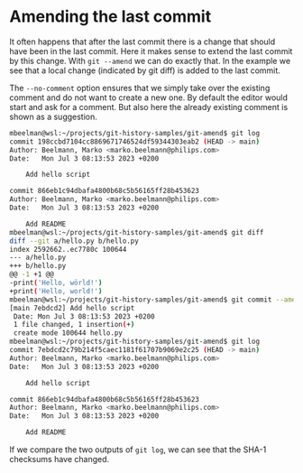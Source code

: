 # Amending the last commit

It often happens that after the last commit there is a change that should have been in the last commit. Here it makes sense to extend the last commit by this change. With `git --amend` we can do exactly that. In the example we see that a local change (indicated by git diff) is added to the last commit.

The `--no-comment` option ensures that we simply take over the existing comment and do not want to create a new one. By default the editor would start and ask for a comment. But also here the already existing comment is shown as a suggestion.

```bash
mbeelman@wsl:~/projects/git-history-samples/git-amend$ git log
commit 198ccbd7104cc8869671746524df59344303eab2 (HEAD -> main)
Author: Beelmann, Marko <marko.beelmann@philips.com>
Date:   Mon Jul 3 08:13:53 2023 +0200

    Add hello script

commit 866eb1c94dbafa4800b68c5b56165ff28b453623
Author: Beelmann, Marko <marko.beelmann@philips.com>
Date:   Mon Jul 3 08:13:53 2023 +0200

    Add README
mbeelman@wsl:~/projects/git-history-samples/git-amend$ git diff
diff --git a/hello.py b/hello.py
index 2592662..ec7780c 100644
--- a/hello.py
+++ b/hello.py
@@ -1 +1 @@
-print('Hello, wörld!')
+print('Hello, world!')
mbeelman@wsl:~/projects/git-history-samples/git-amend$ git commit --amend --no-edit
[main 7ebdcd2] Add hello script
 Date: Mon Jul 3 08:13:53 2023 +0200
 1 file changed, 1 insertion(+)
 create mode 100644 hello.py
mbeelman@wsl:~/projects/git-history-samples/git-amend$ git log
commit 7ebdcd2c79b214f5caec1181f61707b9069e2c25 (HEAD -> main)
Author: Beelmann, Marko <marko.beelmann@philips.com>
Date:   Mon Jul 3 08:13:53 2023 +0200

    Add hello script

commit 866eb1c94dbafa4800b68c5b56165ff28b453623
Author: Beelmann, Marko <marko.beelmann@philips.com>
Date:   Mon Jul 3 08:13:53 2023 +0200

    Add README
```

If we compare the two outputs of `git log`, we can see that the SHA-1 checksums have changed.
